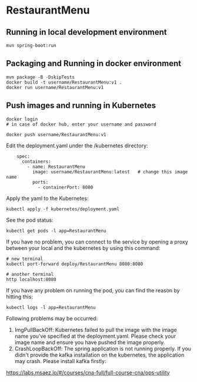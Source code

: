 # RestaurantMenu

## Running in local development environment

```
mvn spring-boot:run
```

## Packaging and Running in docker environment

```
mvn package -B -DskipTests
docker build -t username/RestaurantMenu:v1 .
docker run username/RestaurantMenu:v1
```

## Push images and running in Kubernetes

```
docker login 
# in case of docker hub, enter your username and password

docker push username/RestaurantMenu:v1
```

Edit the deployment.yaml under the /kubernetes directory:
```
    spec:
      containers:
        - name: RestaurantMenu
          image: username/RestaurantMenu:latest   # change this image name
          ports:
            - containerPort: 8080

```

Apply the yaml to the Kubernetes:
```
kubectl apply -f kubernetes/deployment.yaml
```

See the pod status:
```
kubectl get pods -l app=RestaurantMenu
```

If you have no problem, you can connect to the service by opening a proxy between your local and the kubernetes by using this command:
```
# new terminal
kubectl port-forward deploy/RestaurantMenu 8080:8080

# another terminal
http localhost:8080
```

If you have any problem on running the pod, you can find the reason by hitting this:
```
kubectl logs -l app=RestaurantMenu
```

Following problems may be occurred:

1. ImgPullBackOff:  Kubernetes failed to pull the image with the image name you've specified at the deployment.yaml. Please check your image name and ensure you have pushed the image properly.
1. CrashLoopBackOff: The spring application is not running properly. If you didn't provide the kafka installation on the kubernetes, the application may crash. Please install kafka firstly:

https://labs.msaez.io/#/courses/cna-full/full-course-cna/ops-utility

